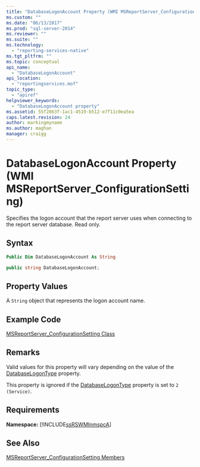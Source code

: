 ```yaml
---
title: "DatabaseLogonAccount Property (WMI MSReportServer_ConfigurationSetting) | Microsoft Docs"
ms.custom: ""
ms.date: "06/13/2017"
ms.prod: "sql-server-2014"
ms.reviewer: ""
ms.suite: ""
ms.technology: 
  - "reporting-services-native"
ms.tgt_pltfrm: ""
ms.topic: conceptual
api_name: 
  - "DatabaseLogonAccount"
api_location: 
  - "reportingservices.mof"
topic_type: 
  - "apiref"
helpviewer_keywords: 
  - "DatabaseLogonAccount property"
ms.assetid: 55f2863f-1ac1-4519-b512-e7f11c0ea5ea
caps.latest.revision: 24
author: markingmyname
ms.author: maghan
manager: craigg
---
```

# DatabaseLogonAccount Property (WMI MSReportServer_ConfigurationSetting)
  Specifies the logon account that the report server uses when connecting to the report server database. Read only.  
  
## Syntax  
  
```vb  
Public Dim DatabaseLogonAccount As String  
```  
  
```csharp  
public string DatabaseLogonAccount;  
```  
  
## Property Values  
 A `String` object that represents the logon account name.  
  
## Example Code  
 [MSReportServer_ConfigurationSetting Class](msreportserver-configurationsetting-class.md)  
  
## Remarks  
 Valid values for this property will vary depending on the value of the [DatabaseLogonType](configurationsetting-property-databaselogontype.md) property.  
  
 This property is ignored if the [DatabaseLogonType](configurationsetting-property-databaselogontype.md) property is set to `2 (Service)`.  
  
## Requirements  
 **Namespace:** [!INCLUDE[ssRSWMInmspcA](../../includes/ssrswminmspca-md.md)]  
  
## See Also  
 [MSReportServer_ConfigurationSetting Members](msreportserver-configurationsetting-members.md)  
  
  
